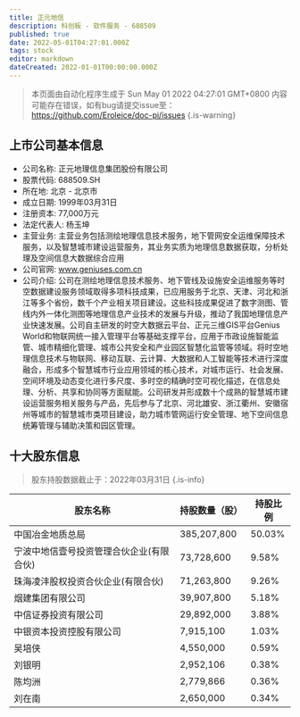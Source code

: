 ```yaml
---
title: 正元地信
description: 科创板 - 软件服务 - 688509
published: true
date: 2022-05-01T04:27:01.000Z
tags: stock
editor: markdown
dateCreated: 2022-01-01T00:00:00.000Z
---
```


> 本页面由自动化程序生成于 Sun May 01 2022 04:27:01 GMT+0800
> 内容可能存在错误，如有bug请提交issue至：https://github.com/Eroleice/doc-pi/issues
{.is-warning}

## 上市公司基本信息
- 公司名称: 正元地理信息集团股份有限公司
- 股票代码: 688509.SH
- 所在地: 北京 - 北京市
- 成立日期: 1999年03月31日
- 注册资本: 77,000万元
- 法定代表人: 杨玉坤
- 主营业务: 主营业务包括测绘地理信息技术服务，地下管网安全运维保障技术服务，以及智慧城市建设运营服务，其业务实质为地理信息数据获取，分析处理及空间信息大数据综合应用
- 公司官网: www.geniuses.com.cn
- 公司介绍: 公司在测绘地理信息技术服务、地下管线及设施安全运维服务等时空数据建设服务领域取得多项科技成果，已应用服务于北京、天津、河北和浙江等多个省份，数千个产业相关项目建设。这些科技成果促进了数字测图、管线内外一体化测图等地理信息产业技术的发展与升级，推动了我国地理信息产业快速发展。公司自主研发的时空大数据云平台、正元三维GIS平台Genius World和物联网统一接入管理平台等基础支撑平台，应用于市政设施智能监管、城市精细化管理、城市公共安全和产业园区智慧化监管等领域。将时空地理信息技术与物联网、移动互联、云计算、大数据和人工智能等技术进行深度融合，形成多个智慧城市行业应用领域的核心技术，对城市运行、社会发展、空间环境及动态变化进行多尺度、多时空的精确时空可视化描述，在信息处理、分析、共享和协同等方面赋能。公司研发并形成数十个成熟的智慧城市建设运营服务相关服务与产品，先后参与了北京、河北雄安、浙江衢州、安徽宿州等城市的智慧城市类项目建设，助力城市管网运行安全管理、地下空间信息统筹管理与辅助决策和园区管理。


## 十大股东信息
> 股东持股数据截止于：2022年03月31日
{.is-info}

| 股东名称 | 持股数量（股） | 持股比例 |
| --- | --- | --- |
| 中国冶金地质总局 | 385,207,800 | 50.03% |
| 宁波中地信壹号投资管理合伙企业(有限合伙) | 73,728,600 | 9.58% |
| 珠海凌沣股权投资合伙企业(有限合伙) | 71,263,800 | 9.26% |
| 烟建集团有限公司 | 39,907,800 | 5.18% |
| 中信证券投资有限公司 | 29,892,000 | 3.88% |
| 中银资本投资控股有限公司 | 7,915,100 | 1.03% |
| 吴培侠 | 4,550,000 | 0.59% |
| 刘银明 | 2,952,106 | 0.38% |
| 陈均洲 | 2,779,866 | 0.36% |
| 刘在南 | 2,650,000 | 0.34% |





